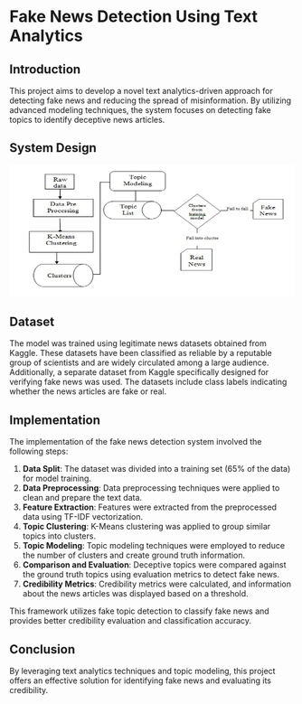 # Fake News Detection Using Text Analytics

## Introduction
This project aims to develop a novel text analytics-driven approach for detecting fake news and reducing the spread of misinformation. By utilizing advanced modeling techniques, the system focuses on detecting fake topics to identify deceptive news articles.

## System Design
![System Design](/img/systemdesign.jpg)

## Dataset
The model was trained using legitimate news datasets obtained from Kaggle. These datasets have been classified as reliable by a reputable group of scientists and are widely circulated among a large audience. Additionally, a separate dataset from Kaggle specifically designed for verifying fake news was used. The datasets include class labels indicating whether the news articles are fake or real.

## Implementation
The implementation of the fake news detection system involved the following steps:

1. **Data Split**: The dataset was divided into a training set (65% of the data) for model training.
2. **Data Preprocessing**: Data preprocessing techniques were applied to clean and prepare the text data.
3. **Feature Extraction**: Features were extracted from the preprocessed data using TF-IDF vectorization.
4. **Topic Clustering**: K-Means clustering was applied to group similar topics into clusters.
5. **Topic Modeling**: Topic modeling techniques were employed to reduce the number of clusters and create ground truth information.
6. **Comparison and Evaluation**: Deceptive topics were compared against the ground truth topics using evaluation metrics to detect fake news.
7. **Credibility Metrics**: Credibility metrics were calculated, and information about the news articles was displayed based on a threshold.

This framework utilizes fake topic detection to classify fake news and provides better credibility evaluation and classification accuracy.

## Conclusion
By leveraging text analytics techniques and topic modeling, this project offers an effective solution for identifying fake news and evaluating its credibility.
